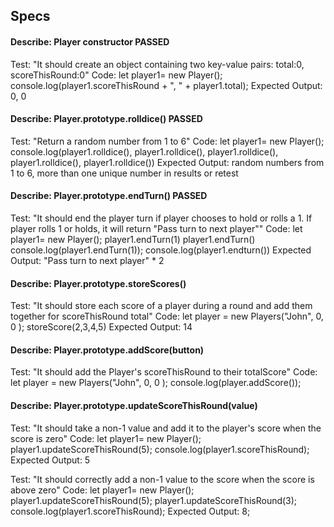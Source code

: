 ## Specs

#### Describe: Player constructor PASSED
Test: "It should create an object containing two key-value pairs: total:0, scoreThisRound:0"
Code: let player1= new Player();
console.log(player1.scoreThisRound + ", " + player1.total);
Expected Output: 0, 0

#### Describe: Player.prototype.rolldice() PASSED
Test: "Return a random number from 1 to 6"
Code: let player1= new Player();
console.log(player1.rolldice(), player1.rolldice(), player1.rolldice(), player1.rolldice(), player1.rolldice())
Expected Output: random numbers from 1 to 6, more than one unique number in results or retest

#### Describe: Player.prototype.endTurn() PASSED
Test: "It should end the player turn if player chooses to hold or rolls a 1. If player rolls 1 or holds, it will return "Pass turn to next player""
Code: let player1= new Player();
player1.endTurn(1)
player1.endTurn()
console.log(player1.endTurn(1));
console.log(player1.endturn())
Expected Output: "Pass turn to next player" * 2

#### Describe: Player.prototype.storeScores()
Test: "It should store each score of a player during a round and add them together for scoreThisRound total"
Code: let player = new Players("John", 0, 0 );
storeScore(2,3,4,5)
Expected Output: 14

#### Describe: Player.prototype.addScore(button)
Test: "It should add the Player's scoreThisRound to their totalScore"
Code: let player = new Players("John", 0, 0 );
console.log(player.addScore());

#### Describe: Player.prototype.updateScoreThisRound(value)
Test: "It should take a non-1 value and add it to the player's score when the score is zero"
Code: let player1= new Player();
player1.updateScoreThisRound(5);
console.log(player1.scoreThisRound);
Expected Output: 5

Test: "It should correctly add a non-1 value to the score when the score is above zero"
Code: let player1= new Player();
player1.updateScoreThisRound(5);
player1.updateScoreThisRound(3);
console.log(player1.scoreThisRound);
Expected Output: 8;